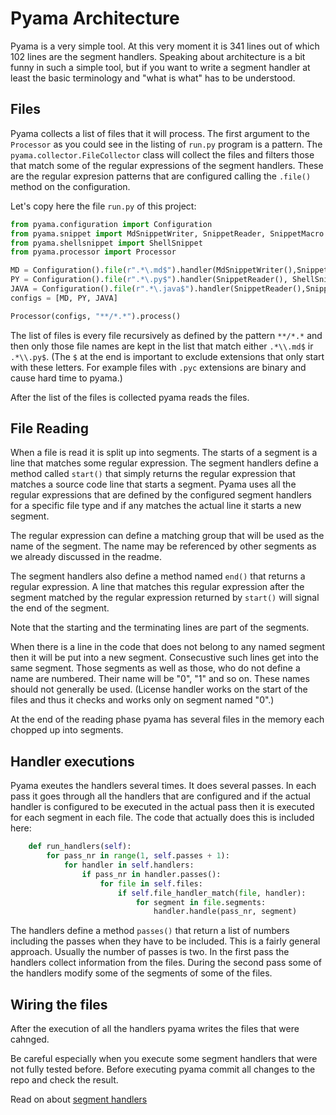 # Pyama Architecture

Pyama is a very simple tool. At this very moment it is 341 lines out of which 102 lines are
the segment handlers. Speaking about architecture is a bit funny in such a simple tool, but
if you want to write a segment handler at least the basic terminology and "what is what" has
to be understood.

## Files

Pyama collects a list of files that it will process. The first argument to the `Processor`
as you could see in the listing of `run.py` program is a pattern. The 
`pyama.collector.FileCollector` class will collect the files and filters those that
match some of the regular expressions of the segment handlers. These are the regular
expresion patterns that are configured calling the `.file()` method on the configuration.

Let's copy here the file `run.py` of this project:

[//]: # (USE SNIPPET run.py/run_py)
```python
from pyama.configuration import Configuration
from pyama.snippet import MdSnippetWriter, SnippetReader, SnippetMacro
from pyama.shellsnippet import ShellSnippet
from pyama.processor import Processor

MD = Configuration().file(r".*\.md$").handler(MdSnippetWriter(),SnippetReader())
PY = Configuration().file(r".*\.py$").handler(SnippetReader(), ShellSnippet())
JAVA = Configuration().file(r".*\.java$").handler(SnippetReader(),SnippetMacro())
configs = [MD, PY, JAVA]

Processor(configs, "**/*.*").process()
``` 

The list of files is every file recursively as defined by the pattern `**/*.*` and then 
only those file names are kept in the list that match either `.*\\.md$` ir `.*\\.py$`.
(The `$` at the end is important to exclude extensions that only start with these letters.
For example files with `.pyc` extensions are binary and cause hard time to pyama.)

After the list of the files is collected pyama reads the files.

## File Reading

When a file is read it is split up into segments. The starts of a segment is a line that 
matches some regular expression. The segment handlers define a method called
`start()` that simply returns the regular expression that matches a source code line
that starts a segment. Pyama uses all the regular expressions that are defined by the
configured segment handlers for a specific file type
and if any matches the actual line it starts a new segment.

The regular expression can define a matching group that will be used as the name of the
segment. The name may be referenced by other segments as we already discussed in the
readme.

The segment handlers also define a method named `end()` that returns a regular expression.
A line that matches this regular expression after the segment matched by the regular
expression returned by `start()` will signal the end of the segment.

Note that the starting and the terminating lines are part of the segments.

When there is a line in the code that does not belong to any named segment then it will be
put into a new segment. Consecustive such lines get into the same segment. Those segments
as well as those, who do not define a name are numbered. Their name will be "0", "1" and
so on. These names should not generally be used. (License handler works on the start of the
files and thus it checks and works only on segment named "0".)

At the end of the reading phase pyama has several files in the memory each chopped up into
segments.

## Handler executions

Pyama exeutes the handlers several times. It does several passes. In each pass it
goes through all the handlers that are configured and if the actual handler is
configured to be executed in the actual pass then it is executed for each segment
in each file. The code that actually does this is included here:
 
[//]: # (USE SNIPPET */runhandlers)
```python
    def run_handlers(self):
        for pass_nr in range(1, self.passes + 1):
            for handler in self.handlers:
                if pass_nr in handler.passes():
                    for file in self.files:
                        if self.file_handler_match(file, handler):
                            for segment in file.segments:
                                handler.handle(pass_nr, segment)
```

The handlers define a method `passes()` that return a list of numbers including the passes
when they have to be included. This is a fairly general approach. Usually the number of
passes is two. In the first pass the handlers collect information from the files. During
the second pass some of the handlers modify some of the segments of some of the files.

## Wiring the files

After the execution of all the handlers pyama writes the files that were cahnged.

Be careful especially when you execute some segment handlers that were not fully tested
before. Before executing pyama commit all changes to the repo and check the result.

Read on about [segment handlers](segmenthandlers.md)